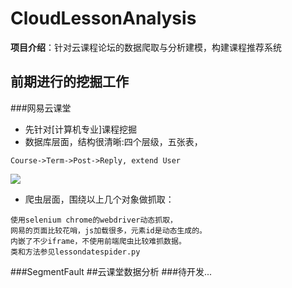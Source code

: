 # CloudLessonAnalysis
**项目介绍**：针对云课程论坛的数据爬取与分析建模，构建课程推荐系统
## 前期进行的挖掘工作
###网易云课堂
- 先针对[计算机专业]课程挖掘
- 数据库层面，结构很清晰:四个层级，五张表，
```
Course->Term->Post->Reply, extend User
```
![](https://api.sinas3.com/v1/SAE_findmentor/findmentor/product_img/213132.png)
- 爬虫层面，围绕以上几个对象做抓取：
```
使用selenium chrome的webdriver动态抓取，
网易的页面比较花哨，js加载很多，元素id是动态生成的。
内嵌了不少iframe，不使用前端爬虫比较难抓数据。
类和方法参见lessondatespider.py
```
###SegmentFault
##云课堂数据分析
###待开发...
